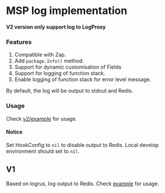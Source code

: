 # MSP log implementation

**V2 version only support log to LogProxy**

### Features
1. Compatible with Zap.
2. Add `package.Info()` method.
3. Support for dynamic customisation of Fields
4. Support for logging of function stack.
5. Enable logging of function stack for error level message.


By default, the log will be output to stdout and Redis.

### Usage

Check [v2/example](./v2/example) for usage.

#### Notice
Set HookConfig to `nil` to disable output to Redis.
Local develop environment should set to `nil`.

## V1

Based on logrus, log output to Redis. 
Check [example](./example) for usage.